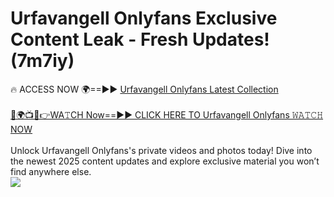 # Urfavangell Onlyfans Exclusive Content Leak - Fresh Updates! (7m7iy)

🔥 ACCESS NOW 🌍==►► <a href="https://tinyurl.com/kvy9nzfs" rel="nofollow">Urfavangell Onlyfans Latest Collection</a>
<br><br>
[🔴🌍📺📱👉WA𝚃CH Now==►► CLICK HERE TO Urfavangell Onlyfans 𝚆𝙰𝚃𝙲𝙷 NOW](https://tinyurl.com/kvy9nzfs)
<br><br>
Unlock Urfavangell Onlyfans's private videos and photos today! Dive into the newest 2025 content updates and explore exclusive material you won’t find anywhere else.
<br>
<a href="https://tinyurl.com/kvy9nzfs" rel="nofollow" data-target="animated-image.originalLink"><img src="https://camo.githubusercontent.com/8a4f000d20f83aca3bf7ec5f350d767afa0574a8a352519fd8cfa583a6f93a33/68747470733a2f2f692e696d6775722e636f6d2f644a486b345a712e676966" data-canonical-src="https://i.imgur.com/dJHk4Zq.gif" style="max-width: 100%; display: inline-block;" data-target="animated-image.originalImage"></a>
<br>
